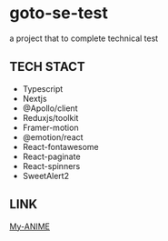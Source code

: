 # goto-se-test
a project that to complete technical test

## **TECH STACT**
- Typescript
- Nextjs
- @Apollo/client
- Reduxjs/toolkit
- Framer-motion
- @emotion/react
- React-fontawesome
- React-paginate
- React-spinners
- SweetAlert2

## **LINK**
[My-ANIME](goto-se-test.vercel.app)
